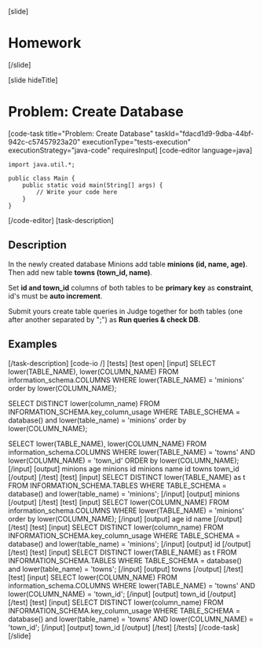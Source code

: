 [slide]

# Homework

[/slide]

[slide hideTitle]

# Problem: Create Database

[code-task title="Problem: Create Database" taskId="fdacd1d9-9dba-44bf-942c-c57457923a20" executionType="tests-execution" executionStrategy="java-code" requiresInput]
[code-editor language=java]

```
import java.util.*;

public class Main {
    public static void main(String[] args) {
        // Write your code here
    }
}
```

[/code-editor]
[task-description]

## Description

In the newly created database Minions add table **minions (id, name, age)**. Then add new table **towns (town_id, name)**.

Set **id and town_id** columns of both tables to be **primary key** as **constraint**, id's must be **auto increment**.

Submit yours create table queries in Judge together for both tables (one after another separated by ";") as **Run queries & check DB**.

## Examples

[/task-description]
[code-io /]
[tests]
[test open]
[input]
SELECT lower(TABLE_NAME), lower(COLUMN_NAME)
FROM information_schema.COLUMNS
WHERE lower(TABLE_NAME) = 'minions'
order by lower(COLUMN_NAME);

SELECT DISTINCT lower(column_name)
FROM INFORMATION_SCHEMA.key_column_usage
WHERE TABLE_SCHEMA = database()
and lower(table_name) = 'minions'
order by lower(COLUMN_NAME);

SELECT lower(TABLE_NAME), lower(COLUMN_NAME)
FROM information_schema.COLUMNS
WHERE lower(TABLE_NAME) = 'towns' AND lower(COLUMN_NAME) = 'town_id'
ORDER by lower(COLUMN_NAME);
[/input]
[output]
minions
age
minions
id
minions
name
id
towns
town_id
[/output]
[/test]
[test]
[input]
SELECT DISTINCT lower(TABLE_NAME) as t
FROM INFORMATION_SCHEMA.TABLES
WHERE TABLE_SCHEMA = database()
and lower(table_name) = 'minions';
[/input]
[output]
minions
[/output]
[/test]
[test]
[input]
SELECT lower(COLUMN_NAME)
FROM information_schema.COLUMNS
WHERE lower(TABLE_NAME) = 'minions'
order by lower(COLUMN_NAME);
[/input]
[output]
age
id
name
[/output]
[/test]
[test]
[input]
SELECT DISTINCT lower(column_name)
FROM INFORMATION_SCHEMA.key_column_usage
WHERE TABLE_SCHEMA = database()
and lower(table_name) = 'minions';
[/input]
[output]
id
[/output]
[/test]
[test]
[input]
SELECT DISTINCT lower(TABLE_NAME) as t
FROM INFORMATION_SCHEMA.TABLES
WHERE TABLE_SCHEMA = database()
and lower(table_name) = 'towns';
[/input]
[output]
towns
[/output]
[/test]
[test]
[input]
SELECT lower(COLUMN_NAME)
FROM information_schema.COLUMNS
WHERE lower(TABLE_NAME) = 'towns' AND lower(COLUMN_NAME) = 'town_id';
[/input]
[output]
town_id
[/output]
[/test]
[test]
[input]
SELECT DISTINCT lower(column_name)
FROM INFORMATION_SCHEMA.key_column_usage
WHERE TABLE_SCHEMA = database()
and lower(table_name) = 'towns' AND lower(COLUMN_NAME) = 'town_id';
[/input]
[output]
town_id
[/output]
[/test]
[/tests]
[/code-task]
[/slide]

